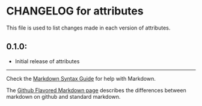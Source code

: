 # CHANGELOG for attributes

This file is used to list changes made in each version of attributes.

## 0.1.0:

* Initial release of attributes

- - - 
Check the [Markdown Syntax Guide](http://daringfireball.net/projects/markdown/syntax) for help with Markdown.

The [Github Flavored Markdown page](http://github.github.com/github-flavored-markdown/) describes the differences between markdown on github and standard markdown.
